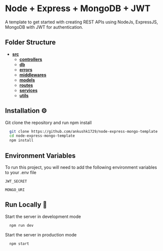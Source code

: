 
# Node + Express + MongoDB + JWT 

A template to get started with creating REST APIs using NodeJs, ExpressJS, MongoDB with JWT for authentication.

## Folder Structure


- [**src**](src)
    - [**controllers**](src/controllers)
    - [**db**](src/db)
    - [**errors**](src/errors)
    - [**middlewares**](src/middlewares)
    - [**models**](src/models)
    - [**routes**](src/routes)
    - [**services**](src/services)
    - [**utils**](src/utils)


## Installation ⚙️

Git clone the repository and run npm install

```bash
  git clone https://github.com/ankushk1729/node-express-mongo-template
  cd node-express-mongo-template
  npm install
```


## Environment Variables

To run this project, you will need to add the following environment variables to your .env file

`JWT_SECRET`

`MONGO_URI`


## Run Locally 🚀


Start the server in development mode

```bash
  npm run dev
```

Start the server in production mode

```bash
  npm start
```
